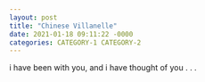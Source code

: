 ```yaml
---
layout: post
title: "Chinese Villanelle"
date: 2021-01-18 09:11:22 -0000
categories: CATEGORY-1 CATEGORY-2
---
```


i have been with you, and i have thought of you . . .
